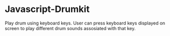 # Javascript-Drumkit
Play drum using keyboard keys.
User can press keyboard keys displayed on screen to play different drum sounds assosiated with that key.
